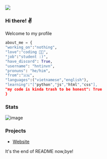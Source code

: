 ![](https://komarev.com/ghpvc/?username=hnguyen1910&color=orange)

### Hi there! ✌️

Welcome to my profile 

```py
about_me = {
"working_on":"nothing",
"love":"coding 👨‍💻",
"job":"student :)",
"have_discord": True,
"username": "hntinvn",
"pronuns": "he/him",
"from":"🇻🇳",
"languages":("vietnamese","english"),
"learning":"["python","js","html","css"],
"my code is kinda trash to be honest": True
}
```

### Stats

![image](https://github-readme-stats.vercel.app/api?username=hnguyen1910&count_private=1&theme=vue)

### Projects
- [Website](https://tinvn.eu.org)


<!-- ### Projects
| **Favorite project**| **Language** |
| - | - |
| [![Tinoy-Bot](https://img.shields.io/static/v1?label=&message=Tinoy-Bot&color=000605&logo=github&logoColor=FFFFFF&labelColor=000605)](https://github.com/hnguyen1910/tinoy-bot) | [![Python](https://img.shields.io/static/v1?label=&message=Python&color=3C78A9&logo=python&logoColor=FFFFFF)](https://www.python.org/) |
(You can't assess Tinoy-Bot because it's private) -->

It's the end of README now,bye! 
